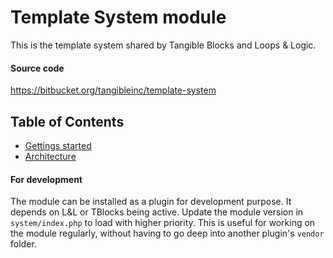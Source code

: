 # Template System module

This is the template system shared by Tangible Blocks and Loops & Logic.

#### Source code

https://bitbucket.org/tangibleinc/template-system


## Table of Contents

- [Gettings started](#gettings-started)
- [Architecture](#architecture)


#### For development

The module can be installed as a plugin for development purpose. It depends on L&L or TBlocks being active. Update the module version in `system/index.php` to load with higher priority. This is useful for working on the module regularly, without having to go deep into another plugin's `vendor` folder.


<a name="gettings-started"></a>
<Load file=gettings-started.md />

<a name="architecture"></a>
<Load file=architecture.md />
